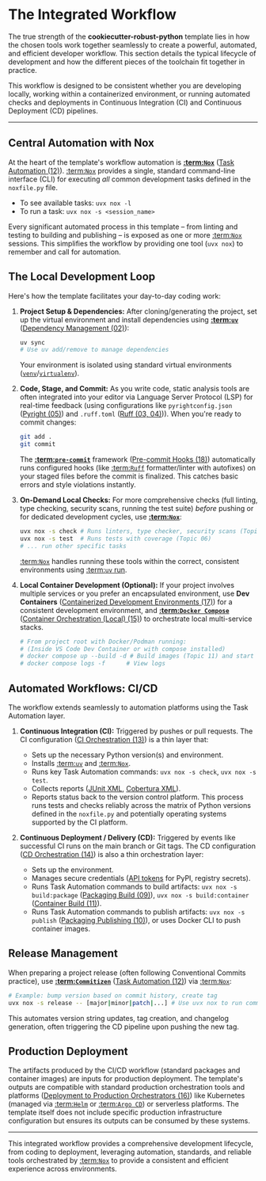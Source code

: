 # The Integrated Workflow

The true strength of the **cookiecutter-robust-python** template lies in how the chosen tools work together seamlessly to create a powerful, automated, and efficient developer workflow. This section details the typical lifecycle of development and how the different pieces of the toolchain fit together in practice.

This workflow is designed to be consistent whether you are developing locally, working within a containerized environment, or running automated checks and deployments in Continuous Integration (CI) and Continuous Deployment (CD) pipelines.

---

## Central Automation with Nox

At the heart of the template's workflow automation is **[:term:`Nox`](nox-documentation)** ([Task Automation (12)](../topics/12_task-automation.md)). [:term:`Nox`](nox-documentation) provides a single, standard command-line interface (CLI) for executing *all* common development tasks defined in the `noxfile.py` file.

*   To see available tasks: `uvx nox -l`
*   To run a task: `uvx nox -s <session_name>`

Every significant automated process in this template – from linting and testing to building and publishing – is exposed as one or more [:term:`Nox`](nox-documentation) sessions. This simplifies the workflow by providing one tool (`uvx nox`) to remember and call for automation.

## The Local Development Loop

Here's how the template facilitates your day-to-day coding work:

1.  **Project Setup & Dependencies:** After cloning/generating the project, set up the virtual environment and install dependencies using **[:term:`uv`](uv-documentation)** ([Dependency Management (02)](../topics/02_dependency-management.md)):
    ```bash
    uv sync
    # Use uv add/remove to manage dependencies
    ```
    Your environment is isolated using standard virtual environments ([`venv`](python:venv-tutorial)/[`virtualenv`](virtualenv-documentation)).

2.  **Code, Stage, and Commit:** As you write code, static analysis tools are often integrated into your editor via Language Server Protocol (LSP) for real-time feedback (using configurations like `pyrightconfig.json` ([Pyright (05)](../topics/05_type-checking.md)) and `.ruff.toml` ([Ruff (03, 04)](../topics/03_code-formatting.md))). When you're ready to commit changes:
    ```bash
    git add .
    git commit
    ```
    The **[:term:`pre-commit`](pre-commit-documentation)** framework ([Pre-commit Hooks (18)](../topics/18_pre-commit-hooks.md)) automatically runs configured hooks (like [:term:`Ruff`](ruff-documentation) formatter/linter with autofixes) on your staged files before the commit is finalized. This catches basic errors and style violations instantly.

3.  **On-Demand Local Checks:** For more comprehensive checks (full linting, type checking, security scans, running the test suite) *before* pushing or for dedicated development cycles, use **[:term:`Nox`](nox-documentation)**:
    ```bash
    uvx nox -s check # Runs linters, type checker, security scans (Topic 04, 05, 08)
    uvx nox -s test  # Runs tests with coverage (Topic 06)
    # ... run other specific tasks
    ```
    [:term:`Nox`](nox-documentation) handles running these tools within the correct, consistent environments using [:term:`uv` run](uv-documentation).

4.  **Local Container Development (Optional):** If your project involves multiple services or you prefer an encapsulated environment, use **Dev Containers** ([Containerized Development Environments (17)](../topics/17_dev-containers.md)) for a consistent development environment, and **[:term:`Docker Compose`](docker-documentation)** ([Container Orchestration (Local) (15)](../topics/15_compose-local.md)) to orchestrate local multi-service stacks.
    ```bash
    # From project root with Docker/Podman running:
    # (Inside VS Code Dev Container or with compose installed)
    # docker compose up --build -d # Build images (Topic 11) and start services
    # docker compose logs -f      # View logs
    ```

## Automated Workflows: CI/CD

The workflow extends seamlessly to automation platforms using the Task Automation layer.

1.  **Continuous Integration (CI):** Triggered by pushes or pull requests. The CI configuration ([CI Orchestration (13)](../topics/13_ci_orchestration.md)) is a thin layer that:
    *   Sets up the necessary Python version(s) and environment.
    *   Installs [:term:`uv`](uv-documentation) and [:term:`Nox`](nox-documentation).
    *   Runs key Task Automation commands: `uvx nox -s check`, `uvx nox -s test`.
    *   Collects reports ([JUnit XML](https://llg.cubic.org/docs/junit/), [Cobertura XML](https://cobertura.github.io/cobertura/xml.html)).
    *   Reports status back to the version control platform.
    This process runs tests and checks reliably across the matrix of Python versions defined in the `noxfile.py` and potentially operating systems supported by the CI platform.

2.  **Continuous Deployment / Delivery (CD):** Triggered by events like successful CI runs on the main branch or Git tags. The CD configuration ([CD Orchestration (14)](../topics/14_cd_orchestration.md)) is also a thin orchestration layer:
    *   Sets up the environment.
    *   Manages secure credentials ([API tokens](https://docs.pypi.org/trusted-publishers/) for PyPI, registry secrets).
    *   Runs Task Automation commands to build artifacts: `uvx nox -s build:package` ([Packaging Build (09)](../topics/09_packaging-build.md)), `uvx nox -s build:container` ([Container Build (11)](../topics/11_container-build.md)).
    *   Runs Task Automation commands to publish artifacts: `uvx nox -s publish` ([Packaging Publishing (10)](../topics/10_packaging-publish.md)), or uses Docker CLI to push container images.

## Release Management

When preparing a project release (often following Conventional Commits practice), use **[:term:`Commitizen`](commitizen-documentation)** ([Task Automation (12)](../topics/12_task-automation.md)) via [:term:`Nox`](nox-documentation):
```bash
# Example: bump version based on commit history, create tag
uvx nox -s release -- [major|minor|patch|...] # Use uvx nox to run commitizen
```

This automates version string updates, tag creation, and changelog generation, often triggering the CD pipeline upon pushing the new tag.

## Production Deployment

The artifacts produced by the CI/CD workflow (standard packages and container images) are inputs for production deployment. The template's outputs are compatible with standard production orchestration tools and platforms ([Deployment to Production Orchestrators (16)](../topics/16_prod-deploy-guidance.md)) like Kubernetes (managed via [:term:`Helm`](helm-documentation) or [:term:`Argo CD`](argocd-documentation)) or serverless platforms. The template itself does not include specific production infrastructure configuration but ensures its outputs can be consumed by these systems.

---

This integrated workflow provides a comprehensive development lifecycle, from coding to deployment, leveraging automation, standards, and reliable tools orchestrated by [:term:`Nox`](nox-documentation) to provide a consistent and efficient experience across environments.
